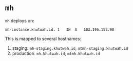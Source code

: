 # `mh`

`mh` deploys on:

```
mh-instance.khutwah.id.	1	IN	A	103.196.153.98
```

This is mapped to several hostnames:

1. staging: `mh-staging.khutwah.id`, `mtmh-staging.khutwah.id`
1. production: `mh.khutwah.id`, `mtmh.khutwah.id`
